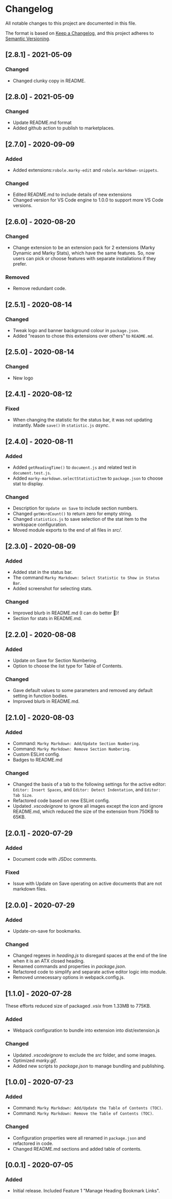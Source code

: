 # Changelog

All notable changes to this project are documented in this file.

The format is based on [Keep a Changelog](https://keepachangelog.com/en/1.0.0/),
and this project adheres to [Semantic Versioning](https://semver.org/spec/v2.0.0.html).

## [2.8.1] - 2021-05-09

### Changed

- Changed clunky copy in README.

## [2.8.0] - 2021-05-09

### Changed

- Update README.md format
- Added github action to publish to marketplaces.

## [2.7.0] - 2020-09-09

### Added

- Added extensions:`robole.marky-edit` and `robole.markdown-snippets`.

### Changed

- Edited README.md to include details of new extensions
- Changed version for VS Code engine to 1.0.0 to support more VS Code versions.

## [2.6.0] - 2020-08-20

### Changed

- Change extension to be an extension pack for 2 extensions (Marky Dynamic and Marky Stats), which have the same features. So, now users can pick or choose features with separate installations if they prefer.

### Removed

- Remove redundant code.

## [2.5.1] - 2020-08-14

### Changed

- Tweak logo and banner background colour in `package.json`.
- Added "reason to chose this extensions over others" to `README.md`.

## [2.5.0] - 2020-08-14

### Changed

- New logo

## [2.4.1] - 2020-08-12

### Fixed

- When changing the statistic for the status bar, it was not updating instantly. Made `save()` in `statistic.js` *async*.

## [2.4.0] - 2020-08-11

### Added

- Added `getReadingTime()` to `document.js` and related test in `document.test.js`.
- Added `marky-markdown.selectStatisticItem` to `package.json` to choose stat to display.

### Changed

- Description for `Update on Save` to include section numbers.
- Changed `getWordCount()` to return zero for empty string.
- Changed `statistics.js` to save selection of the stat item to the workspace configuration.
- Moved module exports to the end of all files in *src/*.

## [2.3.0] - 2020-08-09

### Added

- Added stat in the status bar.
- The command `Marky Markdown: Select Statistic to Show in Status Bar`.
- Added screenshot for selecting stats.

### Changed

- Improved blurb in README.md (I can do better 💪)!
- Section for stats in README.md.

## [2.2.0] - 2020-08-08

### Added

- Update on Save for Section Numbering.
- Option to choose the list type for Table of Contents.

### Changed

- Gave default values to some parameters and removed any default setting in function bodies.
- Improved blurb in README.md.

## [2.1.0] - 2020-08-03

### Added

- Command: `Marky Markdown: Add/Update Section Numbering`.
- Command: `Marky Markdown: Remove Section Numbering`.
- Custom ESLint config.
- Badges to README.md

### Changed

- Changed the basis of a tab to the following settings for the active editor: `Editor: Insert Spaces`, and `Editor: Detect Indentation`, and `Editor: Tab Size`.
- Refactored code based on new ESLint config.
- Updated _.vscodeignore_ to ignore all images except the icon and ignore README.md, which reduced the size of the extension from 750KB to 65KB.

## [2.0.1] - 2020-07-29

### Added

- Document code with JSDoc comments.

### Fixed

- Issue with Update on Save operating on active documents that are not markdown files.

## [2.0.0] - 2020-07-29

### Added

- Update-on-save for bookmarks.

### Changed

- Changed regexes in _heading.js_ to disregard spaces at the end of the line when it is an ATX closed heading.
- Renamed commands and properties in _package.json_.
- Refactored code to simplify and separate active editor logic into module.
- Removed unnecessary options in webpack.config.js.

## [1.1.0] - 2020-07-28

These efforts reduced size of packaged _.vsix_ from 1.33MB to 775KB.

### Added

- Webpack configuration to bundle into extension into dist/extension.js

### Changed

- Updated _.vscodeignore_ to exclude the _src_ folder, and some images.
- Optimized _marky.gif_.
- Added new scripts to _package.json_ to manage bundling and publishing.

## [1.0.0] - 2020-07-23

### Added

- Command: `Marky Markdown: Add/Update the Table of Contents (TOC)`.
- Command: `Marky Markdown: Remove the Table of Contents (TOC)`.

### Changed

- Configuration properties were all renamed in `package.json` and refactored in code.
- Changed README.md sections and added table of contents.

## [0.0.1] - 2020-07-05

### Added

- Initial release. Included Feature 1 "Manage Heading Bookmark Links".
